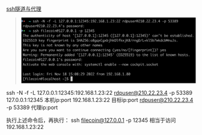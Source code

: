 [ssh隧道与代理](https://cloud.tencent.com/developer/article/1134323?from=15425)

> ![](img/tunnel.png) 

ssh -N -f -L 127.0.0.1:12345:192.168.1.23:22 rdpuser@210.22.23.4 -p 53389
127.0.0.1:12345 本机ip:port
192.168.1.23:22 目标ip:port
rdpuser@210.22.23.4 -p 53389 代理ip:port

执行上述命令后，再执行：
ssh filecoin@127.0.0.1 -p 12345
相当于访问192.168.1.23:22